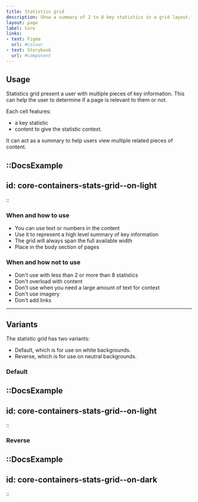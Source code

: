 ```yaml
---
title: Statistics grid
description: Show a summary of 2 to 8 key statistics in a grid layout.
layout: page
label: Core
links:
- text: Figma
  url: #colour
- text: Storybook
  url: #component
---
```


## Usage

Statistics grid present a user with multiple pieces of key information. This can help the user to determine if a page is relevant to them or not.

Each cell features:

- a key statistic
- content to give the statistic context.

It can act as a summary to help users view multiple related pieces of content.

::DocsExample
---
id: core-containers-stats-grid--on-light
---
::

### When and how to use

- You can use text or numbers in the content
- Use it to represent a high level summary of key information
- The grid will always span the full available width
- Place in the body section of pages

### When and how not to use

- Don't use with less than 2 or more than 8 statistics
- Don't overload with content
- Don't use when you need a large amount of text for context
- Don't use imagery
- Don't add links

---

## Variants

The statistic grid has two variants:

- Default, which is for use on white backgrounds.
- Reverse, which is for use on neutral backgrounds.

### Default

::DocsExample
---
id: core-containers-stats-grid--on-light
---
::

### Reverse

::DocsExample
---
id: core-containers-stats-grid--on-dark
---
::

